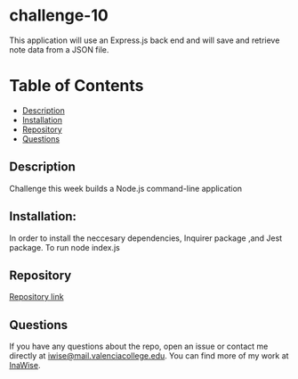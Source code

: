 # challenge-10

 This application will use an Express.js back end and will save and retrieve note data from a JSON file.
 
 # Table of Contents 

* [Description](#Description)
* [Installation](#Installation)
* [Repository](#Repository)
* [Questions](#Questions)

## Description

Challenge this week builds a Node.js command-line application

## Installation:
In order to install the neccesary dependencies, Inquirer package ,and Jest package. To run node index.js


## Repository
[Repository link](https://github.com/InaWise/10.-Object-Oriented-Programming-Challenge-Team-Profile-Generator-AKA-challenge10)

## Questions
If you have any questions about the repo, open an issue or contact me directly at iwise@mail.valenciacollege.edu. You can find more of my work at [InaWise](https://github.com/InaWise).






